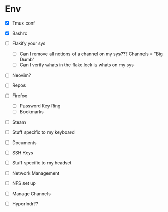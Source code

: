 # Env 

* [X] Tmux conf
* [X] Bashrc
* [ ] Flakify your sys
    * [ ] Can I remove all notions of a channel on my sys??? Channels = "Big Dumb"
    * [ ] Can I verify whats in the flake.lock is whats on my sys 
* [ ] Neovim?
* [ ] Repos
* [ ] Firefox
    * [ ] Password Key Ring
    * [ ] Bookmarks
* [ ] Steam

* [ ] Stuff specific to my keyboard
* [ ] Documents
* [ ] SSH Keys
* [ ] Stuff specific to my headset
* [ ] Network Management
* [ ] NFS set up
* [ ] Manage Channels
* [ ] Hyperlndr??
